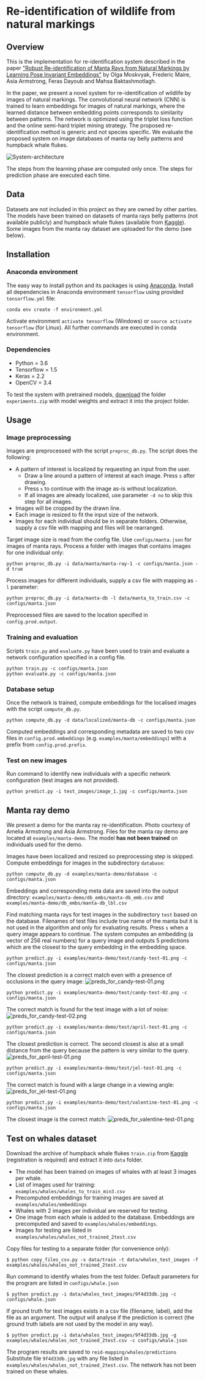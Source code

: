 # Re-identification of wildlife from natural markings

## Overview
This is the implementation for re-identification system described in the paper ["Robust Re-identification of Manta Rays from Natural Markings by Learning Pose Invariant Embeddings"] by Olga Moskvyak, Frederic Maire, Asia Armstrong, Feras Dayoub and Mahsa Baktashmotlagh.

In the paper, we present a novel system for re-identification of wildlife by images of natural markings. The convolutional neural  network (CNN) is trained to learn embeddings for images of natural markings, where the learned distance between embedding points corresponds to similarity between patterns. The network is optimized using the triplet loss function and the online semi-hard triplet mining strategy. The proposed re-identification method is generic and not species specific. We evaluate the proposed system  on  image  databases  of  manta  ray  belly  patterns  and  humpback  whale  flukes.

![System-architecture](/examples/system-architecture.png)

The steps from the learning phase are computed only once. The steps for prediction phase are executed each time.

## Data
Datasets are not included in this project as they are owned by other parties. The models have been trained on datasets of manta rays belly patterns (not available publicly) and humpback whale flukes (available from [Kaggle]). Some images from the manta ray dataset are uploaded for the demo (see below).

## Installation
### Anaconda environment
The easy way to install python and its packages is using [Anaconda].
Install all dependencies in Anaconda environment `tensorflow` using provided `tensorflow.yml` file:
```
conda env create -f environment.yml
```
Activate environment `activate tensorflow` (Windows) or `source activate tensorflow` (for Linux). All further commands are executed in conda environment.

### Dependencies
 - Python = 3.6
 - Tensorflow = 1.5
 - Keras = 2.2
 - OpenCV = 3.4

To test the system with pretrained models, [download] the folder `experiments.zip` with model weights and extract it into the project folder.

## Usage
### Image preprocessing
Images are preprocessed with the script `preproc_db.py`. The script does the following:
 - A pattern of interest is localized by requesting an input from the user. 
    - Draw a line around a pattern of interest at each image. Press `s` after drawing. 
    - Press `s` to continue with the image as-is without localization. 
    - If all images are already localized, use parameter `-d no` to skip this step for all images. 
 - Images will be cropped by the drawn line.
 - Each image is resized to fit the input size of the network. 
 - Images for each individual should be in separate folders. Otherwise, supply a csv file with mapping and files will be rearranged.
 
Target image size is read from the config file. Use `configs/manta.json` for images of manta rays.
Process a folder with images that contains images for one individual only:
```
python preproc_db.py -i data/manta/manta-ray-1 -c configs/manta.json -d true
```
Process images for different individuals, supply a csv file with mapping as `-l` parameter:
```
python preproc_db.py -i data/manta-db -l data/manta_to_train.csv -c configs/manta.json 
```
Preprocessed files are saved to the location specified in `config.prod.output`.

### Training and evaluation
Scripts `train.py` and `evaluate.py` have been used to train and evaluate a network configuration specified in a config file.
```
python train.py -c configs/manta.json
python evaluate.py -c configs/manta.json
```

### Database setup
Once the network is trained, compute embeddings for the localised images with the script `compute_db.py`. 
```
python compute_db.py -d data/localized/manta-db -c configs/manta.json
```
Computed embeddings and corresponding metadata are saved to two csv files in `config.prod.embeddings` (e.g. `examples/manta/embeddings`) with a prefix from `config.prod.prefix`. 

### Test on new images
Run command to identify new individuals with a specific network configuration (test images are not provided).
```
python predict.py -i test_images/image_1.jpg -c configs/manta.json
```

## Manta ray demo
We present a demo for the manta ray re-identification. Photo courtesy of Amelia Armstrong and Asia Armstrong.
Files for the manta ray demo are located at `examples/manta-demo`. The model **has not been trained** on individuals used for the demo. 

Images have been localized and resized so preprocessing step is skipped. Compute embeddings for images in the subdirectory `database`:
```
python compute_db.py -d examples/manta-demo/database -c configs/manta.json
```
Embeddings and corresponding meta data are saved into the output directory: `examples/manta-demo/db_embs/manta-db_emb.csv` and `examples/manta-demo/db_embs/manta-db_lbl.csv`

Find matching manta rays for test images in the subdirectory `test` based on the database. Filenames of test files include true name of the manta but it is not used in the algorithm and only for evaluating results. Press `s` when a query image appears to continue. The system computes an embedding (a vector of 256 real numbers) for a query image and outputs 5 predictions which are the closest to the query embedding in the embedding space. 
```
python predict.py -i examples/manta-demo/test/candy-test-01.png -c configs/manta.json 
```
The closest prediction is a correct match even with a presence of occlusions in the query image:
![preds_for_candy-test-01.png](/examples/manta-demo/predictions/preds_for_candy-test-01.png)
```
python predict.py -i examples/manta-demo/test/candy-test-02.png -c configs/manta.json 
```
The correct match is found for the test image with a lot of noise:
![preds_for_candy-test-02.png](/examples/manta-demo/predictions/preds_for_candy-test-02.png)

```
python predict.py -i examples/manta-demo/test/april-test-01.png -c configs/manta.json 
```
The closest prediction is correct. The second closest is also at a small distance from the query because the pattern is very similar to the query.
![preds_for_april-test-01.png](/examples/manta-demo/predictions/preds_for_april-test-01.png)
```
python predict.py -i examples/manta-demo/test/jel-test-01.png -c configs/manta.json 
```
The correct match is found with a large change in a viewing angle:
![preds_for_jel-test-01.png](/examples/manta-demo/predictions/preds_for_jel-test-01.png)
```
python predict.py -i examples/manta-demo/test/valentine-test-01.png -c configs/manta.json 
```
The closest image is the correct match:
![preds_for_valentine-test-01.png](/examples/manta-demo/predictions/preds_for_valentine-test-01.png)



## Test on whales dataset
Download the archive  of humpback whale flukes `train.zip` from [Kaggle] (registration is required) and extract it into `data` folder.

 - The model has been trained on images of whales with at least 3 images per whale. 
 - List of images used for training: `examples/whales/whales_to_train_min3.csv`
 - Precomputed embeddings for training images are saved at `examples/whales/embeddings`
 - Whales with 2 images per individual are reserved for testing. 
 - One image from each whale is added to the database. Embeddings are precomputed and saved to `examples/whales/embeddings`. 
 - Images for testing are listed in `examples/whales/whales_not_trained_2test.csv`
 
Copy files for testing to a separate folder (for convenience only):
```
$ python copy_files_csv.py -s data/train -t data/whales_test_images -f examples/whales/whales_not_trained_2test.csv
``` 

Run command to identify whales from the test folder. Default parameters for the program are listed in `configs/whale.json`
```
$ python predict.py -i data/whales_test_images/9f4d33db.jpg -c configs/whale.json
```
If ground truth for test images exists in a csv file (filename, label), add the file as an argument. The output will analyse if the prediction is correct (the ground truth labels are not used by the model in any way).
```
$ python predict.py -i data/whales_test_images/9f4d33db.jpg -g examples/whales/whales_not_trained_2test.csv -c configs/whale.json
```
The program results are saved to `reid-mapping/whales/predictions`
Substitute file `9f4d33db.jpg` with any file listed in `examples/whales/whales_not_trained_2test.csv`. The network has not been trained on these whales.


["Robust Re-identification of Manta Rays from Natural Markings by Learning Pose Invariant Embeddings"]:<https://arxiv.org/pdf/1902.10847.pdf>
[Windows]:<https://docs.docker.com/docker-for-windows/install/#what-to-know-before-you-install>
[Ubuntu]: <https://docs.docker.com/install/linux/docker-ce/ubuntu/>
[Mac]: <https://docs.docker.com/docker-for-mac/install/>
[Kaggle]: <https://www.kaggle.com/c/whale-categorization-playground/data>
[Anaconda]: <https://www.anaconda.com/download>
[download]: <https://drive.google.com/file/d/14c1naIL1Z7wMFs3JKfYYqGr2nmYRrB1a/view?usp=sharing>

